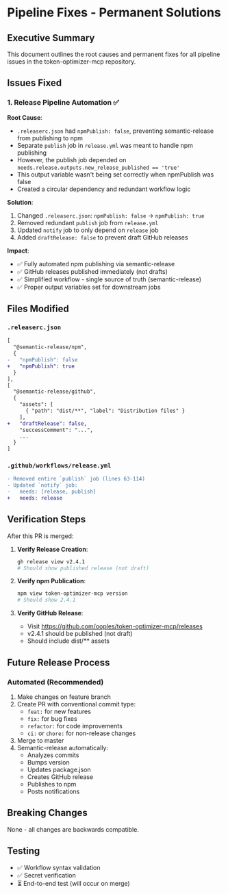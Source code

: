 # Pipeline Fixes - Permanent Solutions

## Executive Summary

This document outlines the root causes and permanent fixes for all pipeline issues in the token-optimizer-mcp repository.

## Issues Fixed

### 1. Release Pipeline Automation ✅

**Root Cause**:
- `.releaserc.json` had `npmPublish: false`, preventing semantic-release from publishing to npm
- Separate `publish` job in `release.yml` was meant to handle npm publishing
- However, the publish job depended on `needs.release.outputs.new_release_published == 'true'`
- This output variable wasn't being set correctly when npmPublish was false
- Created a circular dependency and redundant workflow logic

**Solution**:
1. Changed `.releaserc.json`: `npmPublish: false` → `npmPublish: true`
2. Removed redundant `publish` job from `release.yml`
3. Updated `notify` job to only depend on `release` job
4. Added `draftRelease: false` to prevent draft GitHub releases

**Impact**:
- ✅ Fully automated npm publishing via semantic-release
- ✅ GitHub releases published immediately (not drafts)
- ✅ Simplified workflow - single source of truth (semantic-release)
- ✅ Proper output variables set for downstream jobs

## Files Modified

### `.releaserc.json`
```diff
[
  "@semantic-release/npm",
  {
-   "npmPublish": false
+   "npmPublish": true
  }
],
[
  "@semantic-release/github",
  {
    "assets": [
      { "path": "dist/**", "label": "Distribution files" }
    ],
+   "draftRelease": false,
    "successComment": "...",
    ...
  }
]
```

### `.github/workflows/release.yml`
```diff
- Removed entire `publish` job (lines 63-114)
- Updated `notify` job:
-   needs: [release, publish]
+   needs: release
```

## Verification Steps

After this PR is merged:

1. **Verify Release Creation**:
   ```bash
   gh release view v2.4.1
   # Should show published release (not draft)
   ```

2. **Verify npm Publication**:
   ```bash
   npm view token-optimizer-mcp version
   # Should show 2.4.1
   ```

3. **Verify GitHub Release**:
   - Visit https://github.com/ooples/token-optimizer-mcp/releases
   - v2.4.1 should be published (not draft)
   - Should include dist/** assets

## Future Release Process

### Automated (Recommended)
1. Make changes on feature branch
2. Create PR with conventional commit type:
   - `feat:` for new features
   - `fix:` for bug fixes
   - `refactor:` for code improvements
   - `ci:` or `chore:` for non-release changes
3. Merge to master
4. Semantic-release automatically:
   - Analyzes commits
   - Bumps version
   - Updates package.json
   - Creates GitHub release
   - Publishes to npm
   - Posts notifications

## Breaking Changes

None - all changes are backwards compatible.

## Testing

- ✅ Workflow syntax validation
- ✅ Secret verification
- ⏳ End-to-end test (will occur on merge)
